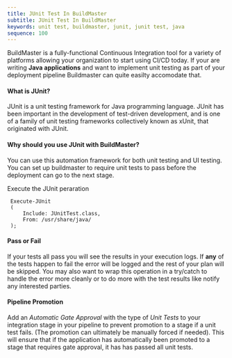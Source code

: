```yaml
---
title: JUnit Test In BuildMaster
subtitle: JUnit Test In BuildMaster
keywords: unit test, buildmaster, junit, junit test, java
sequence: 100
---
```


BuildMaster is a fully-functional Continuous Integration tool for a variety of platforms allowing your organization to start using CI/CD today. If your are writing __Java applications__ and want to implement unit testing as part of your deployment pipeline Buildmaster can quite easilty accomodate that. 

####  What is JUnit? 
JUnit is a unit testing framework for Java programming language. JUnit has been important in the development of test-driven development, and is one of a family of unit testing frameworks collectively known as xUnit, that originated with JUnit.

#### Why should you use JUnit with BuildMaster?
You can use this automation framework for both unit testing and UI testing. You can set up buildmaster to require unit tests to pass before the deployment can go to the next stage. 

Execute the JUnit peraration
```
 Execute-JUnit
 (
     Include: JUnitTest.class,
     From: /usr/share/java/
 );
```

#### Pass or Fail
If your tests all pass you will see the results in your execution logs.  If __any__ of the tests happen to fail the error will be logged and the rest of your plan will be skipped. You may also want to wrap this operation in a try/catch to handle the error more cleanly or to do more with the test results like notify any interested parties. 

#### Pipeline Promotion 
Add an _Automatic Gate Approval_ with the type of _Unit Tests_ to your integration stage in your pipeline to prevent promotion to a stage if a unit test fails. (The promotion can ultimately be manually forced if needed). This will ensure that if the application has automatically been promoted to a stage that requires gate approval, it has has passed all unit tests. 

